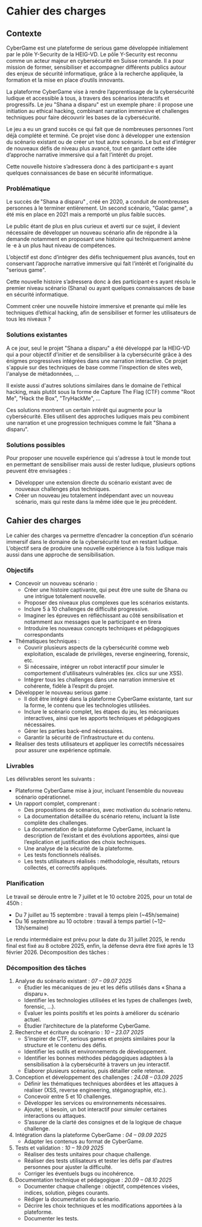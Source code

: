 # Cahier des charges

## Contexte

CyberGame est une plateforme de serious game développée initialement par le pôle Y-Security de la HEIG-VD.
Le pôle Y-Security est reconnu comme un acteur majeur en cybersécurité en Suisse romande. Il a pour mission de former, sensibiliser et accompagner différents publics autour des enjeux de sécurité informatique, grâce à la recherche appliquée, la formation et la mise en place d’outils innovants.

La plateforme CyberGame vise à rendre l’apprentissage de la cybersécurité ludique et accessible à tous, à travers des scénarios interactifs et progressifs.
Le jeu "Shana a disparu" est un exemple phare : il propose une initiation au ethical hacking, combinant narration immersive et challenges techniques pour faire découvrir les bases de la cybersécurité.

Le jeu a eu un grand succès ce qui fait que de nombreuses personnes l’ont déjà complété et terminé. Ce projet vise donc à développer une extension du scénario existant ou de créer un tout autre scénario. Le but est d’intégrer de nouveaux défis de niveau plus avancé, tout en gardant cette idée d’approche narrative immersive qui a fait l’intérêt du projet.

Cette nouvelle histoire s’adressera donc à des participant·e·s ayant quelques connaissances de base en sécurité informatique.

### Problématique

Le succès de "Shana a disparu" , créé en 2020, a conduit de nombreuses personnes à le terminer entièrement. Un second scénario, "Galac game", a été mis en place en 2021 mais a remporté un plus faible succès.

Le public étant de plus en plus curieux et averti sur ce sujet, il devient nécessaire de développer un nouveau scénario afin de répondre à la demande notamment en proposant une histoire qui techniquement amène le ·e à un plus haut niveau de compétences.

L’objectif est donc d’intégrer des défis techniquement plus avancés, tout en conservant l’approche narrative immersive qui fait l’intérêt et l’originalité du "serious game".

Cette nouvelle histoire s’adressera donc à des participant·e·s ayant résolu le premier niveau scénario (Shana) ou ayant quelques connaissances de base en sécurité informatique.

Comment créer une nouvelle histoire immersive et prenante qui mêle les techniques d’ethical hacking, afin de sensibiliser et former les utilisateurs de tous les niveaux ?

### Solutions existantes

A ce jour, seul le projet "Shana a disparu" a été développé par la HEIG-VD qui a pour objectif d'initier et de sensibiliser à la cybersécurité grâce à des énigmes progressives intégrées dans une narration interactive. Ce projet s'appuie sur des techniques de base comme l'inspection de sites web, l'analyse de métadonnées, ...

Il existe aussi d'autres solutions similaires dans le domaine de l'ethical hacking, mais plutôt sous la forme de Capture The Flag (CTF) comme "Root Me", "Hack the Box", "TryHackMe", ...

Ces solutions montrent un certain intérêt qui augmente pour la cybersécurité. Elles utilisent des approches ludiques mais peu combinent une narration et une progression techniques comme le fait "Shana a disparu".

### Solutions possibles

Pour proposer une nouvelle expérience qui s'adresse à tout le monde tout en permettant de sensibiliser mais aussi de rester ludique, plusieurs options peuvent être envisagées :

- Développer une extension directe du scénario existant avec de nouveaux challenges plus techniques.
- Créer un nouveau jeu totalement indépendant avec un nouveau scénario, mais qui reste dans la même idée que le jeu précédent.

## Cahier des charges

Le cahier des charges va permettre d’encadrer la conception d’un scénario immersif dans le domaine de la cybersécurité tout en restant ludique. L’objectif sera de produire une nouvelle expérience à la fois ludique mais aussi dans une approche de sensibilisation.

### Objectifs

- Concevoir un nouveau scénario :
  - Créer une histoire captivante, qui peut être une suite de Shana ou une intrigue totalement nouvelle.
  - Proposer des niveaux plus complexes que les scénarios existants.
  - Inclure 5 à 10 challenges de difficulté progressive.
  - Imaginer les épreuves en réfléchissant au côté sensibilisation et notamment aux messages que le participant·e en tirera
  - Introduire les nouveaux concepts techniques et pédagogiques correspondants
- Thématiques techniques :
  - Couvrir plusieurs aspects de la cybersécurité comme web exploitation, escalade de privilèges, reverse engineering, forensic, etc.
  - Si nécessaire, intégrer un robot interactif pour simuler le comportement d’utilisateurs vulnérables (ex. clics sur une XSS).
  - Intégrer tous les challenges dans une narration immersive et cohérente, fidèle à l’esprit du projet.
- Développer le nouveau serious game :
  - Il doit être intégré dans la plateforme CyberGame existante, tant sur la forme, le contenu que les technologies utilisées.
  - Inclure le scénario complet, les étapes du jeu, les mécaniques interactives, ainsi que les apports techniques et pédagogiques nécessaires.
  - Gérer les parties back-end nécessaires.
  - Garantir la sécurité de l’infrastructure et du contenu.
- Réaliser des tests utilisateurs et appliquer les correctifs nécessaires pour assurer une expérience optimale.

### Livrables

Les délivrables seront les suivants :

- Plateforme CyberGame mise à jour, incluant l’ensemble du nouveau scénario opérationnel.
- Un rapport complet, comprenant :
  - Des propositions de scénarios, avec motivation du scénario retenu.
  - La documentation détaillée du scénario retenu, incluant la liste complète des challenges.
  - La documentation de la plateforme CyberGame, incluant la description de l’existant et des évolutions apportées, ainsi que l’explication et justification des choix techniques.
  - Une analyse de la sécurité de la plateforme.
  - Les tests fonctionnels réalisés.
  - Les tests utilisateurs réalisés : méthodologie, résultats, retours collectés, et correctifs appliqués.

### Planification

Le travail se déroule entre le 7 juillet et le 10 octobre 2025, pour un total de 450h :

- Du 7 juillet au 15 septembre : travail à temps plein (~45h/semaine)
- Du 16 septembre au 10 octobre : travail à temps partiel (~12–13h/semaine)

Le rendu intermédiaire est prévu pour la date du 31 juillet 2025, le rendu final est fixé au 8 octobre 2025, enfin, la défense devra être fixé après le 13 février 2026.
Décomposition des tâches :

### Décomposition des tâches

1. Analyse du scénario existant : _07 – 09.07 2025_
    - Étudier les mécaniques de jeu et les défis utilisés dans « Shana a disparu ».
    - Identifier les technologies utilisées et les types de challenges (web, forensic, …).
    - Évaluer les points positifs et les points à améliorer du scénario actuel.
    - Étudier l’architecture de la plateforme CyberGame.
2. Recherche et écriture du scénario : _10 – 23.07 2025_
    - S’inspirer de CTF, serious games et projets similaires pour la structure et le contenu des défis.
    - Identifier les outils et environnements de développement.
    - Identifier les bonnes méthodes pédagogiques adaptées à la sensibilisation à la cybersécurité à travers un jeu interactif.
    - Élaborer plusieurs scénarios, puis détailler celle retenue.
3. Conception et développement des challenges : _24.08 – 03.09 2025_
    - Définir les thématiques techniques abordées et les attaques à réaliser (XSS, reverse engineering, stéganographie, etc.).
    - Concevoir entre 5 et 10 challenges.
    - Développer les services ou environnements nécessaires.
    - Ajouter, si besoin, un bot interactif pour simuler certaines interactions ou attaques.
    - S’assurer de la clarté des consignes et de la logique de chaque challenge.
4. Intégration dans la plateforme CyberGame : _04 – 09.09 2025_
    - Adapter les contenus au format de CyberGame.
5. Tests et validation : _10 – 19.09 2025_
    - Réaliser des tests unitaires pour chaque challenge.
    - Réaliser des tests utilisateurs et tester les défis par d’autres personnes pour ajuster la difficulté.
    - Corriger les éventuels bugs ou incohérence.
6. Documentation technique et pédagogique :  _20.09 – 08.10 2025_
    - Documenter chaque challenge : objectif, compétences visées, indices, solution, pièges courants.
    - Rédiger la documentation du scénario.
    - Décrire les choix techniques et les modifications apportées à la plateforme.
    - Documenter les tests.
